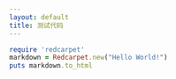 ```yaml
---
layout: default
title: 测试代码
---
```





```ruby
require 'redcarpet'
markdown = Redcarpet.new("Hello World!")
puts markdown.to_html
```
